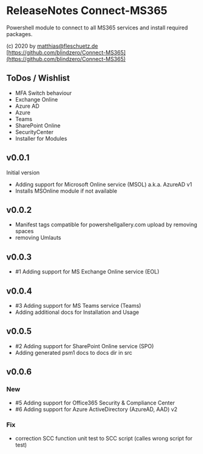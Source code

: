 # ReleaseNotes Connect-MS365

Powershell module to connect to all MS365 services and install required packages.

(c) 2020 by matthias@fleschuetz.de
[https://github.com/blindzero/Connect-MS365](https://github.com/blindzero/Connect-MS365)

## ToDos / Wishlist

- MFA Switch behaviour
- Exchange Online
- Azure AD
- Azure
- Teams
- SharePoint Online
- SecurityCenter
- Installer for Modules

## v0.0.1

Initial version

- Adding support for Microsoft Online service (MSOL) a.k.a. AzureAD v1
- Installs MSOnline module if not available

## v0.0.2

- Manifest tags compatible for powershellgallery.com upload by removing spaces
- removing Umlauts

## v0.0.3

- #1 Adding support for MS Exchange Online service (EOL)

## v0.0.4

- #3 Adding support for MS Teams service (Teams)
- Adding additional docs for Installation and Usage

## v0.0.5

- #2 Adding support for SharePoint Online service (SPO)
- Adding generated psm1 docs to docs dir in src

## v0.0.6

### New
- #5 Adding support for Office365 Security & Compliance Center
- #6 Adding support for Azure ActiveDirectory (AzureAD, AAD) v2

### Fix
- correction SCC function unit test to SCC script (calles wrong script for test)
